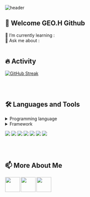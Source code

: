 ![header](https://capsule-render.vercel.app/api?type=rounded&color=4d58ff&height=200&text=Welcome&desc=GEO.H%20Github&&animation=scaleIn&fontColor=ffffff&&fontSize=50&fontAlignY=45&descSize=25&descAlignY=65)

## 👋 Welcome GEO.H Github

🌱 I’m currently learning :
</br>
💬 Ask me about : 
</br></br>

## 🔥 Activity
[![GitHub Streak](https://streak-stats.demolab.com?user=geohyeon&theme=transparent)](https://git.io/streak-stats)

</br></br>


## 🛠 Languages and Tools
<details>
<summary>
  Programming language
</summary>
   토글 안 내용
</details>
<details>
<summary>
  Framework
</summary>
   토글 안 내용
</details>

<img src="https://img.shields.io/badge/Python-3776AB?style=flat-square&logo=Python&logoColor=white"/> </t>
<img src="https://img.shields.io/badge/CSS3-1572B6?style=flat-square&logo=CSS3&logoColor=white"/>
<img src="https://img.shields.io/badge/HTML5-E34F26?style=flat-square&logo=HTML5&logoColor=white"/> 
<img src="https://img.shields.io/badge/JavaScript-F7DF1E?style=flat-square&logo=JavaScript&logoColor=white"/>
<img src="https://img.shields.io/badge/Node.js-339933?style=flat-square&logo=Node.js&logoColor=white"/>
<img src="https://img.shields.io/badge/Linux-FCC624?style=flat-square&logo=Linux&logoColor=white"/>
<img src="https://img.shields.io/badge/Go-00ADD8?style=flat-square&logo=Go&logoColor=white"/>

</br></br>


## 📫 More About Me

[<img align="left" width="48px" src="https://img.icons8.com/?size=100&id=F6H2fsqXKBwH&format=png&color=000000" />][notion]
[<img align="left" width="48px" src="https://img.icons8.com/color/48/000000/linkedin.png" />][linkedin]
[<img align="left" width="48px" src="https://img.icons8.com/color/48/000000/instagram-new--v2.png" />][instagram]

[notion]: https://geohyeon.notion.site
[instagram]: https://www.instagram.com/naneun_geohyeon
[linkedin]: https://www.linkedin.com/in/geohyeon/
